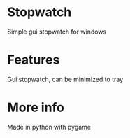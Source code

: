 # Stopwatch
 Simple gui stopwatch for windows
# Features
Gui stopwatch, can be minimized to tray
# More info
Made in python with pygame
